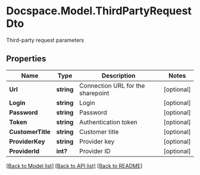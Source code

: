 # Docspace.Model.ThirdPartyRequestDto
Third-party request parameters

## Properties

Name | Type | Description | Notes
------------ | ------------- | ------------- | -------------
**Url** | **string** | Connection URL for the sharepoint | [optional] 
**Login** | **string** | Login | [optional] 
**Password** | **string** | Password | [optional] 
**Token** | **string** | Authentication token | [optional] 
**CustomerTitle** | **string** | Customer title | [optional] 
**ProviderKey** | **string** | Provider key | [optional] 
**ProviderId** | **int?** | Provider ID | [optional] 

[[Back to Model list]](../README.md#documentation-for-models) [[Back to API list]](../README.md#documentation-for-api-endpoints) [[Back to README]](../README.md)

